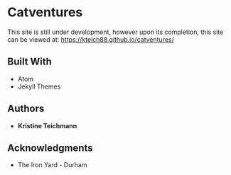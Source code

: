 # Catventures

This site is still under development, however upon its completion, this site can be viewed at: https://kteich88.github.io/catventures/

## Built With

* Atom
* Jekyll Themes

## Authors

* **Kristine Teichmann**

## Acknowledgments

* The Iron Yard - Durham
